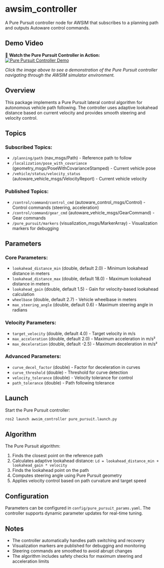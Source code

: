 # awsim_controller

A Pure Pursuit controller node for AWSIM that subscribes to a planning path and outputs Autoware control commands.

## Demo Video

🎥 **Watch the Pure Pursuit Controller in Action:**
[![Pure Pursuit Controller Demo](https://img.youtube.com/vi/uJs0FNT0_KQ/0.jpg)](https://www.youtube.com/watch?v=uJs0FNT0_KQ)

*Click the image above to see a demonstration of the Pure Pursuit controller navigating through the AWSIM simulator environment.*

## Overview

This package implements a Pure Pursuit lateral control algorithm for autonomous vehicle path following. The controller uses adaptive lookahead distance based on current velocity and provides smooth steering and velocity control.

## Topics

### Subscribed Topics:
- `/planning/path` (nav_msgs/Path) - Reference path to follow
- `/localization/pose_with_covariance` (geometry_msgs/PoseWithCovarianceStamped) - Current vehicle pose
- `/vehicle/status/velocity_status` (autoware_vehicle_msgs/VelocityReport) - Current vehicle velocity

### Published Topics:
- `/control/command/control_cmd` (autoware_control_msgs/Control) - Control commands (steering, acceleration)
- `/control/command/gear_cmd` (autoware_vehicle_msgs/GearCommand) - Gear commands
- `/pure_pursuit/markers` (visualization_msgs/MarkerArray) - Visualization markers for debugging

## Parameters

### Core Parameters:
- `lookahead_distance_min` (double, default 2.0) - Minimum lookahead distance in meters
- `lookahead_distance_max` (double, default 18.0) - Maximum lookahead distance in meters
- `lookahead_gain` (double, default 1.5) - Gain for velocity-based lookahead calculation
- `wheelbase` (double, default 2.7) - Vehicle wheelbase in meters
- `max_steering_angle` (double, default 0.6) - Maximum steering angle in radians

### Velocity Parameters:
- `target_velocity` (double, default 4.0) - Target velocity in m/s
- `max_acceleration` (double, default 2.0) - Maximum acceleration in m/s²
- `max_deceleration` (double, default -2.5) - Maximum deceleration in m/s²

### Advanced Parameters:
- `curve_decel_factor` (double) - Factor for deceleration in curves
- `curve_threshold` (double) - Threshold for curve detection
- `velocity_tolerance` (double) - Velocity tolerance for control
- `path_tolerance` (double) - Path following tolerance

## Launch

Start the Pure Pursuit controller:
```bash
ros2 launch awsim_controller pure_pursuit.launch.py
```

## Algorithm

The Pure Pursuit algorithm:
1. Finds the closest point on the reference path
2. Calculates adaptive lookahead distance: `Ld = lookahead_distance_min + lookahead_gain * velocity`
3. Finds the lookahead point on the path
4. Computes steering angle using Pure Pursuit geometry
5. Applies velocity control based on path curvature and target speed

## Configuration

Parameters can be configured in `config/pure_pursuit_params.yaml`. The controller supports dynamic parameter updates for real-time tuning.

## Notes

- The controller automatically handles path switching and recovery
- Visualization markers are published for debugging and monitoring
- Steering commands are smoothed to avoid abrupt changes
- The algorithm includes safety checks for maximum steering and acceleration limits
